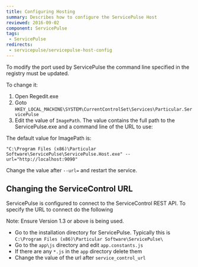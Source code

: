 ```yaml
---
title: Configuring Hosting
summary: Describes how to configure the ServicePulse Host
reviewed: 2016-09-02
component: ServicePulse
tags:
 - ServicePulse
redirects:
 - servicepulse/servicepulse-host-config
---
```


To modify the port used by ServicePulse the command line specified in the registry must be updated.

To change it:

 1. Open Regedit.exe
 1. Goto `HKEY_LOCAL_MACHINE\SYSTEM\CurrentControlSet\Services\Particular.ServicePulse`
 1. Edit the value of `ImagePath`. The value contains the full path to the ServicePulse.exe and a command line of the URL to use:

The default value for ImagePath is:

```dos
"C:\Program Files (x86)\Particular Software\ServicePulse\ServicePulse.Host.exe" --url="http://localhost:9090"
```

Change the value after `--url=` and restart the service.


## Changing the ServiceControl URL

ServicePulse is configured to connect to the ServiceControl REST API. To specify the URL to connect do  the following

Note: Ensure Version 1.3 or above is being used.

 * Go to the installation directory for ServicePulse. Typically this is `C:\Program Files (x86)\Particular Software\ServicePulse\`
 * Go to the `app\js` directory and edit `app.constants.js`
 * If there are any `*.js` in the `app` directory delete them
 * Change the value of the url after `service_control_url`